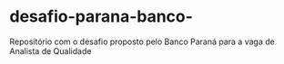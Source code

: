 # desafio-parana-banco-
Repositório com o desafio proposto pelo Banco Paraná para a vaga de Analista de Qualidade 
